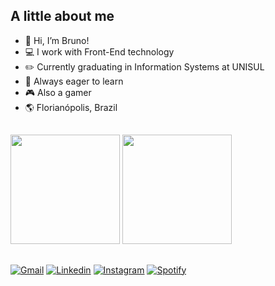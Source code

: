 ## A little about me

<ul>
    <li>👋 Hi, I’m Bruno!</li>
    <li>💻 I work with Front-End technology</li>
    <li>✏️ Currently graduating in Information Systems at UNISUL</li>
    <li>🧠 Always eager to learn</li>
    <li>🎮 Also a gamer</li>
    <li>🌎 Florianópolis, Brazil
</ul>

##
<div align="left">
    <img height="175em" src="https://github-readme-stats.vercel.app/api?username=carnavallibruno&layout=compact&langs_count=8&show_icons=true&theme=github_dark&border_color=56A0F6"/>
    <img height="175em" src="https://github-readme-stats.vercel.app/api/top-langs/?username=carnavallibruno&layout=compact&langs_count=8&theme=github_dark&border_color=56A0F6"/>
</div>

##
<div> 
  <a href="mailto:carnavallibruno@gmail.com" target="_blank"><img src="https://img.shields.io/badge/-Gmail-%23333?style=for-the-badge&logo=gmail&logoColor=white" target="_blank" alt="Gmail"></a>
  <a href="https://www.linkedin.com/in/bruno-carnavalli-336a2916a/" target="_blank"><img src="https://img.shields.io/badge/LinkedIn-0077B5?style=for-the-badge&logo=linkedin&logoColor=white" target="_blank" alt="Linkedin"></a>
  <a href="https://www.instagram.com/carnavallibruno/" target="_blank"><img src="https://img.shields.io/badge/Instagram-E4405F?style=for-the-badge&logo=instagram&logoColor=white" target="_blank" alt="Instagram"></a>
  <a href="https://open.spotify.com/user/69jnegpfdswat6ft64pj7u8lg?si=7dad045205894792" target="_blank"><img src="https://img.shields.io/badge/Spotify-1ED760?&style=for-the-badge&logo=spotify&logoColor=white" target="_blank" alt="Spotify"></a>
</div>


  

